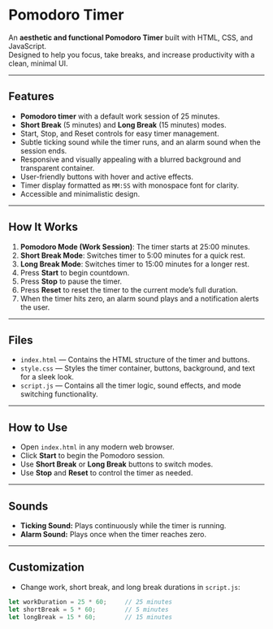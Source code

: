 # Pomodoro Timer

An **aesthetic and functional Pomodoro Timer** built with HTML, CSS, and JavaScript.  
Designed to help you focus, take breaks, and increase productivity with a clean, minimal UI.

---

## Features

- **Pomodoro timer** with a default work session of 25 minutes.
- **Short Break** (5 minutes) and **Long Break** (15 minutes) modes.
- Start, Stop, and Reset controls for easy timer management.
- Subtle ticking sound while the timer runs, and an alarm sound when the session ends.
- Responsive and visually appealing with a blurred background and transparent container.
- User-friendly buttons with hover and active effects.
- Timer display formatted as `MM:SS` with monospace font for clarity.
- Accessible and minimalistic design.

---

## How It Works

1. **Pomodoro Mode (Work Session)**: The timer starts at 25:00 minutes.  
2. **Short Break Mode**: Switches timer to 5:00 minutes for a quick rest.  
3. **Long Break Mode**: Switches timer to 15:00 minutes for a longer rest.  
4. Press **Start** to begin countdown.  
5. Press **Stop** to pause the timer.  
6. Press **Reset** to reset the timer to the current mode’s full duration.  
7. When the timer hits zero, an alarm sound plays and a notification alerts the user.

---

## Files

- `index.html` — Contains the HTML structure of the timer and buttons.  
- `style.css` — Styles the timer container, buttons, background, and text for a sleek look.  
- `script.js` — Contains all the timer logic, sound effects, and mode switching functionality.

---

## How to Use

- Open `index.html` in any modern web browser.
- Click **Start** to begin the Pomodoro session.
- Use **Short Break** or **Long Break** buttons to switch modes.
- Use **Stop** and **Reset** to control the timer as needed.

---

## Sounds

- **Ticking Sound:** Plays continuously while the timer is running.
- **Alarm Sound:** Plays once when the timer reaches zero.

---

## Customization

- Change work, short break, and long break durations in `script.js`:

```js
let workDuration = 25 * 60;     // 25 minutes
let shortBreak = 5 * 60;        // 5 minutes
let longBreak = 15 * 60;        // 15 minutes
